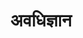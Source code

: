 ---
title: अवधिज्ञान

type: episode

order:
  cat: chulika
  aagam: 
    position : 1
    depth: 1
  episode:
    position: 4
    depth: 2

parent:
  type: aagam

children:
  type: sutra
  count: 10

---